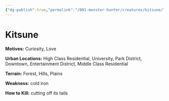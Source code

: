 ```yaml
---
{"dg-publish":true,"permalink":"/001-monster-hunter/creatures/kitsune/"}
---
```


# Kitsune

**Motives:** Curiosity, Love

**Urban Locations:** High Class Residential, University, Park District, Downtown, Entertainment District, Middle Class Residential

**Terrain:** Forest, Hills, Plains

**Weakness:** cold iron

**How to Kill:** cutting off its tails
